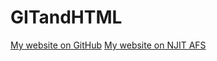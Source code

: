 # GITandHTML

<a href="https://aminocha93.github.io/CSS_HTML/">My website on GitHub</a>
<a href="https://web.njit.edu/~am333/is117sp21/docs/">My website on NJIT AFS</a>